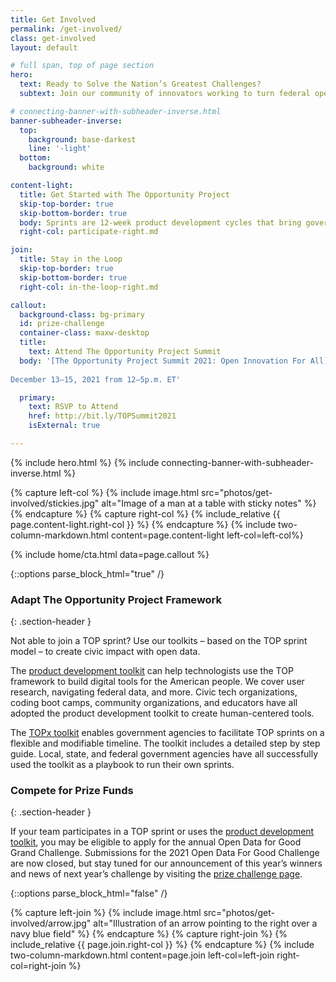 ```yaml
---
title: Get Involved
permalink: /get-involved/
class: get-involved
layout: default

# full span, top of page section
hero:
  text: Ready to Solve the Nation’s Greatest Challenges?
  subtext: Join our community of innovators working to turn federal open data into technologies that solve real-world problems for people across the country.

# connecting-banner-with-subheader-inverse.html
banner-subheader-inverse:
  top:
    background: base-darkest
    line: '-light'
  bottom:
    background: white

content-light:
  title: Get Started with The Opportunity Project
  skip-top-border: true
  skip-bottom-border: true
  body: Sprints are 12-week product development cycles that bring government agencies, technologists, community leaders, and data experts together to rapidly design digital solutions for the public good. TOP sprints typically begin in late summer or early fall and culminate at the annual TOP Summit in mid-December. 
  right-col: participate-right.md

join:
  title: Stay in the Loop
  skip-top-border: true
  skip-bottom-border: true
  right-col: in-the-loop-right.md

callout:
  background-class: bg-primary
  id: prize-challenge
  container-class: maxw-desktop
  title: 
    text: Attend The Opportunity Project Summit
  body: '[The Opportunity Project Summit 2021: Open Innovation For All](http://bit.ly/TOPSummit2021) is a multi-day virtual conference to showcase the work accomplished through TOP’s 2021 sprints, feature other innovative technology and data products, host conversations with leading experts and grassroots community members, provide hands-on learning opportunities for attendees, and announce the winners of the [Open Data For Good Challenge.](https://opportunity.census.gov/prize-challenge/)
  
December 13–15, 2021 from 12–5p.m. ET'

  primary:
    text: RSVP to Attend
    href: http://bit.ly/TOPSummit2021
    isExternal: true

---
```

{% include hero.html %}
{% include connecting-banner-with-subheader-inverse.html %}

{% capture left-col %}
  {% include image.html src="photos/get-involved/stickies.jpg" alt="Image of a man at a table with sticky notes" %}
{% endcapture %}
{% capture right-col %}
  {% include_relative {{ page.content-light.right-col }} %}
{% endcapture %}
{% include two-column-markdown.html content=page.content-light left-col=left-col%}

{% include home/cta.html data=page.callout %}

<!--hard coded (emulating prize-challenge.md)-->
{::options parse_block_html="true" /}
<section class="usa-section">
  <div class="grid-container maxw-desktop">
  
### Adapt The Opportunity Project Framework
{: .section-header }

Not able to join a TOP sprint? Use our toolkits – based on the TOP sprint model – to create civic impact with open data. 

The [product development toolkit](https://opportunity.census.gov/product-development/toolkit/) can help technologists use the TOP framework to build digital tools for the American people. We cover user research, navigating federal data, and more. Civic tech organizations, coding boot camps, community organizations, and educators have all adopted the product development toolkit to create human-centered tools.

The [TOPx toolkit](https://opportunity.census.gov/topx-toolkit/introduction/) enables government agencies to facilitate TOP sprints on a flexible and modifiable timeline. The toolkit includes a detailed step by step guide. Local, state, and federal government agencies have all successfully used the toolkit as a playbook to run their own sprints.

### Compete for Prize Funds
{: .section-header }

If your team participates in a TOP sprint or uses the [product development toolkit](https://opportunity.census.gov/product-development/toolkit/), you may be eligible to apply for the annual Open Data for Good Grand Challenge. Submissions for the 2021 Open Data For Good Challenge are now closed, but stay tuned for our announcement of this year’s winners and news of next year’s challenge by visiting the [prize challenge page](https://opportunity.census.gov/prize-challenge).


{::options parse_block_html="false" /}
  </div>
</section>
<!--hard coded (emulating prize-challenge.md)-->

{% capture left-join %}
  {% include image.html src="photos/get-involved/arrow.jpg" alt="Illustration of an arrow pointing to the right over a navy blue field" %}
{% endcapture %}
{% capture right-join %}
  {% include_relative {{ page.join.right-col }} %}
{% endcapture %}
{% include two-column-markdown.html content=page.join left-col=left-join right-col=right-join %}
